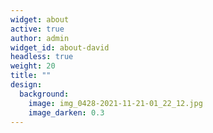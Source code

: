```yaml
---
widget: about
active: true
author: admin
widget_id: about-david
headless: true
weight: 20
title: ""
design:
  background:
    image: img_0428-2021-11-21-01_22_12.jpg
    image_darken: 0.3
---
```

